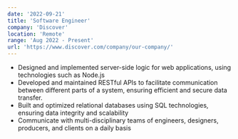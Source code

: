 ```yaml
---
date: '2022-09-21'
title: 'Software Engineer'
company: 'Discover'
location: 'Remote'
range: 'Aug 2022 - Present'
url: 'https://www.discover.com/company/our-company/'
---
```


- Designed and implemented server-side logic for web applications, using technologies such as Node.js
- Developed and maintained RESTful APIs to facilitate communication between different parts of a system, ensuring efficient and secure data transfer.
- Built and optimized relational databases using SQL technologies, ensuring data integrity and scalability
- Communicate with multi-disciplinary teams of engineers, designers, producers, and clients on a daily basis
